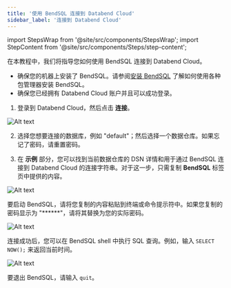 ```yaml
---
title: '使用 BendSQL 连接到 Databend Cloud'
sidebar_label: '连接到 Databend Cloud'
---
```

import StepsWrap from '@site/src/components/StepsWrap';
import StepContent from '@site/src/components/Steps/step-content';

在本教程中，我们将指导您如何使用 BendSQL 连接到 Databend Cloud。

<StepsWrap>
<StepContent number="0" title="开始之前">

- 确保您的机器上安装了 BendSQL。请参阅[安装 BendSQL](index.md#installing-bendsql) 了解如何使用各种包管理器安装 BendSQL。
- 确保您已经拥有 Databend Cloud 账户并且可以成功登录。

</StepContent>

<StepContent number="1" title="获取连接信息">

1. 登录到 Databend Cloud，然后点击 **连接**。

![Alt text](/img/connect/bendsql-4.gif)

2. 选择您想要连接的数据库，例如 "default"；然后选择一个数据仓库。如果忘记了密码，请重置密码。

3. 在 **示例** 部分，您可以找到当前数据仓库的 DSN 详情和用于通过 BendSQL 连接到 Databend Cloud 的连接字符串。对于这一步，只需复制 **BendSQL** 标签页中提供的内容。

![Alt text](/img/connect/bendsql-5.png)

</StepContent>
<StepContent number="2" title="启动 BendSQL">

要启动 BendSQL，请将您复制的内容粘贴到终端或命令提示符中。如果您复制的密码显示为 "******"，请将其替换为您的实际密码。

![Alt text](/img/connect/bendsql-6.png)

</StepContent>

<StepContent number="3" title="执行查询">

连接成功后，您可以在 BendSQL shell 中执行 SQL 查询。例如，输入 `SELECT NOW();` 来返回当前时间。

![Alt text](/img/connect/bendsql-7.png)

</StepContent>
<StepContent number="4" title="退出 BendSQL">

要退出 BendSQL，请输入 `quit`。

</StepContent>
</StepsWrap>